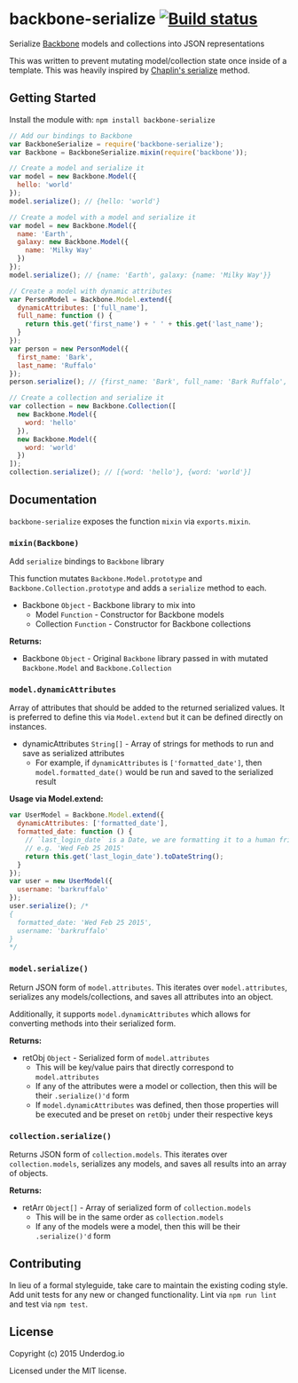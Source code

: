 # backbone-serialize [![Build status](https://travis-ci.org/underdogio/backbone-serialize.png?branch=master)](https://travis-ci.org/underdogio/backbone-serialize)

Serialize [Backbone][] models and collections into JSON representations

This was written to prevent mutating model/collection state once inside of a template. This was heavily inspired by [Chaplin's serialize][chaplin-serialize] method.

[Backbone]: http://backbonejs.org/
[chaplin-serialize]: http://docs.chaplinjs.org/chaplin.model.html#serialize

## Getting Started
Install the module with: `npm install backbone-serialize`

```js
// Add our bindings to Backbone
var BackboneSerialize = require('backbone-serialize');
var Backbone = BackboneSerialize.mixin(require('backbone'));

// Create a model and serialize it
var model = new Backbone.Model({
  hello: 'world'
});
model.serialize(); // {hello: 'world'}

// Create a model with a model and serialize it
var model = new Backbone.Model({
  name: 'Earth',
  galaxy: new Backbone.Model({
    name: 'Milky Way'
  })
});
model.serialize(); // {name: 'Earth', galaxy: {name: 'Milky Way'}}

// Create a model with dynamic attributes
var PersonModel = Backbone.Model.extend({
  dynamicAttributes: ['full_name'],
  full_name: function () {
    return this.get('first_name') + ' ' + this.get('last_name');
  }
});
var person = new PersonModel({
  first_name: 'Bark',
  last_name: 'Ruffalo'
});
person.serialize(); // {first_name: 'Bark', full_name: 'Bark Ruffalo', last_name: 'Ruffalo'}

// Create a collection and serialize it
var collection = new Backbone.Collection([
  new Backbone.Model({
    word: 'hello'
  }),
  new Backbone.Model({
    word: 'world'
  })
]);
collection.serialize(); // [{word: 'hello'}, {word: 'world'}]
```

## Documentation
`backbone-serialize` exposes the function `mixin` via `exports.mixin`.

### `mixin(Backbone)`
Add `serialize` bindings to `Backbone` library

This function mutates `Backbone.Model.prototype` and `Backbone.Collection.prototype` and adds a `serialize` method to each.

- Backbone `Object` - Backbone library to mix into
    - Model `Function` - Constructor for Backbone models
    - Collection `Function` - Constructor for Backbone collections

**Returns:**

- Backbone `Object` - Original `Backbone` library passed in with mutated `Backbone.Model` and `Backbone.Collection`

### `model.dynamicAttributes`
Array of attributes that should be added to the returned serialized values. It is preferred to define this via `Model.extend` but it can be defined directly on instances.

- dynamicAttributes `String[]` - Array of strings for methods to run and save as serialized attributes
    - For example, if `dynamicAttributes` is `['formatted_date']`, then `model.formatted_date()` would be run and saved to the serialized result

**Usage via Model.extend:**

```js
var UserModel = Backbone.Model.extend({
  dynamicAttributes: ['formatted_date'],
  formatted_date: function () {
    // `last_login_date` is a Date, we are formatting it to a human friendlier string
    // e.g. 'Wed Feb 25 2015'
    return this.get('last_login_date').toDateString();
  }
});
var user = new UserModel({
  username: 'barkruffalo'
});
user.serialize(); /*
{
  formatted_date: 'Wed Feb 25 2015',
  username: 'barkruffalo'
}
*/
```

### `model.serialize()`
Return JSON form of `model.attributes`. This iterates over `model.attributes`, serializes any models/collections, and saves all attributes into an object.

Additionally, it supports `model.dynamicAttributes` which allows for converting methods into their serialized form.

**Returns:**

- retObj `Object` - Serialized form of `model.attributes`
    - This will be key/value pairs that directly correspond to `model.attributes`
    - If any of the attributes were a model or collection, then this will be their `.serialize()'d` form
    - If `model.dynamicAttributes` was defined, then those properties will be executed and be preset on `retObj` under their respective keys

### `collection.serialize()`
Returns JSON form of `collection.models`. This iterates over `collection.models`, serializes any models, and saves all results into an array of objects.

**Returns:**

- retArr `Object[]` - Array of serialized form of `collection.models`
    - This will be in the same order as `collection.models`
    - If any of the models were a model, then this will be their `.serialize()'d` form

## Contributing
In lieu of a formal styleguide, take care to maintain the existing coding style. Add unit tests for any new or changed functionality. Lint via `npm run lint` and test via `npm test`.

## License
Copyright (c) 2015 Underdog.io

Licensed under the MIT license.
